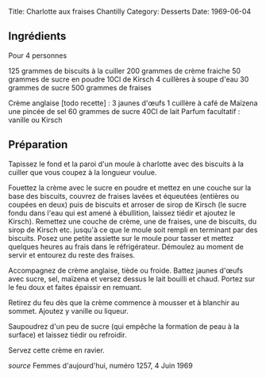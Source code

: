 Title: Charlotte aux fraises Chantilly
Category: Desserts
Date: 1969-06-04

## Ingrédients

Pour 4 personnes

125 grammes de biscuits à la cuiller
200 grammes de crème fraiche
50 grammes de sucre en poudre
10Cl de Kirsch
4 cuillères à soupe d'eau
30 grammes de sucre
500 grammes de fraises

Crème anglaise [todo recette] :
3 jaunes d'œufs
1 cuillère à café de Maïzena
une pincée de sel
60 grammes de sucre
40Cl de lait
Parfum facultatif : vanille ou Kirsch

## Préparation

Tapissez le fond et la paroi d'un moule à charlotte avec des biscuits à la
cuiller que vous coupez à la longueur voulue.

Fouettez la crème avec le sucre en poudre et mettez en une couche sur la base des
biscuits, couvrez de fraises lavées et équeutées (entières ou coupées en deux)
puis de biscuits et arroser de sirop de Kirsch (le sucre fondu dans l'eau qui
est amené à ébullition, laissez tiédir et ajoutez le Kirsch). Remettez une
couche de crème, une de fraises, une de biscuits, du sirop de Kirsch etc.
jusqu'à ce que le moule soit rempli en terminant par des biscuits. Posez une
petite assiette sur le moule pour tasser et mettez quelques heures au frais dans
le réfrigérateur. Démoulez au moment de servir et entourez du reste des fraises.

Accompagnez de crème anglaise, tiède ou froide. Battez jaunes d'œufs avec
sucre, sel, maïzena et versez dessus le lait bouilli et chaud. Portez sur le feu
doux et faites épaissir en remuant. 

Retirez du feu dès que la crème commence à mousser et à blanchir au sommet.
Ajoutez y vanille ou liqueur. 

Saupoudrez d'un peu de sucre (qui empêche la formation de peau à la surface) et
laissez tiédir ou refroidir.

Servez cette crème en ravier.

*source*  Femmes d'aujourd'hui, numéro 1257, 4 Juin 1969
